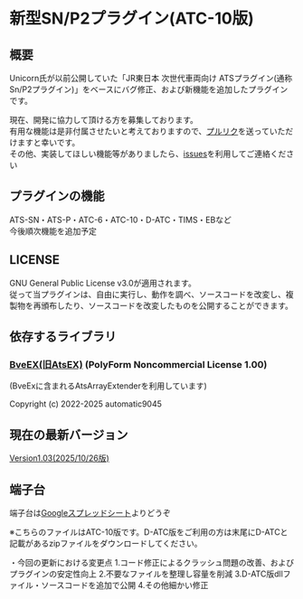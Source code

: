 # 新型SN/P2プラグイン(ATC-10版)  
## 概要  
Unicorn氏が以前公開していた「JR東日本 次世代車両向け ATSプラグイン(通称Sn/P2プラグイン)」をベースにバグ修正、および新機能を追加したプラグインです。  

現在、開発に協力して頂ける方を募集しております。  
有用な機能は是非付属させたいと考えておりますので、[プルリク](https://github.com/TomyRailway/NewSnP2/pulls)を送っていただけますと幸いです。  
その他、実装してほしい機能等がありましたら、[issues](https://github.com/TomyRailway/NewSnP2/issues)を利用してご連絡ください

## プラグインの機能
ATS-SN・ATS-P・ATC-6・ATC-10・D-ATC・TIMS・EBなど  
今後順次機能を追加予定

## LICENSE
GNU General Public License v3.0が適用されます。  
従って当プラグインは、自由に実行し、動作を調べ、ソースコードを改変し、複製物を再頒布したり、ソースコードを改変したものを公開することができます。  

## 依存するライブラリ
### [BveEX(旧AtsEX)](https://github.com/automatic9045/BveEX) (PolyForm Noncommercial License 1.00)  
(BveExに含まれるAtsArrayExtenderを利用しています)

Copyright (c) 2022-2025 automatic9045

## 現在の最新バージョン
[Version1.03(2025/10/26版)](https://github.com/TomyRailway/NewSnp2/releases/tag/Version1.03)

## 端子台
端子台は[Googleスプレッドシート](https://docs.google.com/spreadsheets/d/1hismVojo9I8iO6cHoQmOT9DAAMhSxIcc)よりどうぞ

※こちらのファイルはATC-10版です。D-ATC版をご利用の方は末尾にD-ATCと記載があるzipファイルをダウンロードしてください。

・今回の更新における変更点
1.コード修正によるクラッシュ問題の改善、およびプラグインの安定性向上
2.不要なファイルを整理し容量を削減
3.D-ATC版dllファイル・ソースコードを追加で公開
4.その他細かい修正